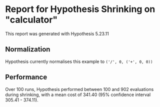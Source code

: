 # Report for Hypothesis Shrinking on "calculator"

This report was generated with Hypothesis 5.23.11

## Normalization

Hypothesis currently normalises this example to ``('/', 0, ('+', 0, 0))``

## Performance

Over 100 runs, Hypothesis performed between 100 and 902 evaluations during shrinking,
with a mean cost of 341.40 (95% confidence interval 305.41 - 374.11).
